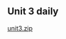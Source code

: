 ## Unit 3 daily
[unit3.zip](https://github.com/dpsd14073/Digital-Storytelling-Individual-Assignment/files/10984995/unit3.zip)
